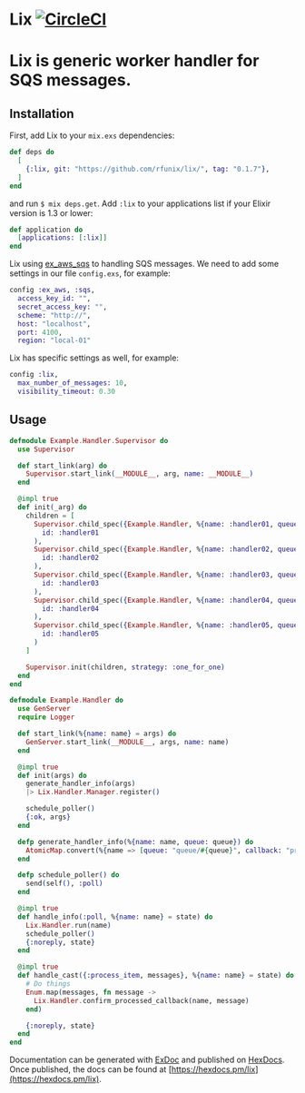 # Lix [![CircleCI](https://circleci.com/gh/rfunix/lix/tree/master.svg?style=svg)](https://circleci.com/gh/rfunix/lix/tree/master)

# Lix is generic worker handler for SQS messages.

## Installation

First, add Lix to your `mix.exs` dependencies:

```elixir
def deps do
  [
    {:lix, git: "https://github.com/rfunix/lix/", tag: "0.1.7"},
  ]
end
```

and run `$ mix deps.get`. Add `:lix` to your applications list if your Elixir version is 1.3 or lower:

```elixir
def application do
  [applications: [:lix]]
end
```

Lix using [ex_aws_sqs](https://github.com/ex-aws/ex_aws_sqs) to handling SQS messages.
We need to add some settings in our file `config.exs`, for example:

```elixir
config :ex_aws, :sqs,
  access_key_id: "",
  secret_access_key: "",
  scheme: "http://",
  host: "localhost",
  port: 4100,
  region: "local-01"
```

Lix has specific settings as well, for example:
```elixir
config :lix,
  max_number_of_messages: 10,
  visibility_timeout: 0.30
```

## Usage

```elixir
defmodule Example.Handler.Supervisor do
  use Supervisor

  def start_link(arg) do
    Supervisor.start_link(__MODULE__, arg, name: __MODULE__)
  end

  @impl true
  def init(_arg) do
    children = [
      Supervisor.child_spec({Example.Handler, %{name: :handler01, queue: "test_item"}},
        id: :handler01
      ),
      Supervisor.child_spec({Example.Handler, %{name: :handler02, queue: "test_item"}},
        id: :handler02
      ),
      Supervisor.child_spec({Example.Handler, %{name: :handler03, queue: "test_item"}},
        id: :handler03
      ),
      Supervisor.child_spec({Example.Handler, %{name: :handler04, queue: "test_item"}},
        id: :handler04
      ),
      Supervisor.child_spec({Example.Handler, %{name: :handler05, queue: "test_item"}},
        id: :handler05
      )
    ]

    Supervisor.init(children, strategy: :one_for_one)
  end
end

defmodule Example.Handler do
  use GenServer
  require Logger

  def start_link(%{name: name} = args) do
    GenServer.start_link(__MODULE__, args, name: name)
  end

  @impl true
  def init(args) do
    generate_handler_info(args)
    |> Lix.Handler.Manager.register()

    schedule_poller()
    {:ok, args}
  end

  defp generate_handler_info(%{name: name, queue: queue}) do
    AtomicMap.convert(%{name => [queue: "queue/#{queue}", callback: "process_item"]})
  end

  defp schedule_poller() do
    send(self(), :poll)
  end

  @impl true
  def handle_info(:poll, %{name: name} = state) do
    Lix.Handler.run(name)
    schedule_poller()
    {:noreply, state}
  end

  @impl true
  def handle_cast({:process_item, messages}, %{name: name} = state) do
    # Do things
    Enum.map(messages, fn message ->
      Lix.Handler.confirm_processed_callback(name, message)
    end)

    {:noreply, state}
  end
end
```

Documentation can be generated with [ExDoc](https://github.com/elixir-lang/ex_doc)
and published on [HexDocs](https://hexdocs.pm). Once published, the docs can
be found at [https://hexdocs.pm/lix](https://hexdocs.pm/lix).

